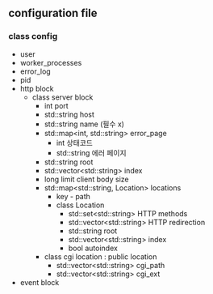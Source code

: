 ## configuration file
### class config 
- user
- worker_processes
- error_log
- pid
- http block 
  - class server block
    - int port
    - std::string host
    - std::string name (필수 x)
    - std::map<int, std::string> error_page
      - int 상태코드
      - std::string 에러 페이지
    - std::string root
    - std::vector\<std::string> index
    - long limit client body size
    - std::map<std::string, Location> locations
      - key - path
      - class Location
        - std::set\<std::string> HTTP methods
        - std::vector\<std::string> HTTP redirection
        - std::string root
        - std::vector\<std::string> index
        - bool autoindex
    - class cgi location : public location
      - std::vector\<std::string> cgi_path
      - std::vector\<std::string> cgi_ext
- event block
